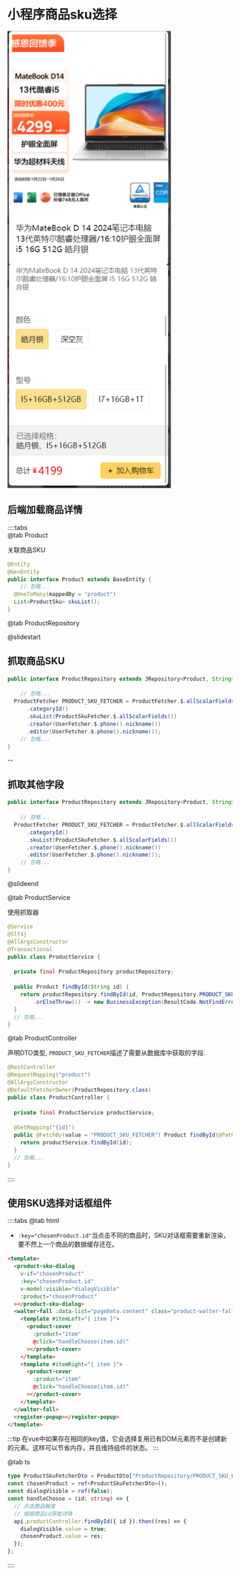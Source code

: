 
# 小程序商品sku选择

![小程序商品sku选择对话框](./product-sku-dialog.png)

## 后端加载商品详情

::::tabs  
@tab Product

关联商品SKU

```java {5-6}
@Entity
@GenEntity
public interface Product extends BaseEntity {
    // 忽略...
  @OneToMany(mappedBy = "product")
  List<ProductSku> skuList();
}
```

@tab ProductRepository

@slidestart  

## 抓取商品SKU

```java [6]
public interface ProductRepository extends JRepository<Product, String> {

    // 忽略...
  ProductFetcher PRODUCT_SKU_FETCHER = ProductFetcher.$.allScalarFields()
      .categoryId()
      .skuList(ProductSkuFetcher.$.allScalarFields())
      .creator(UserFetcher.$.phone().nickname())
      .editor(UserFetcher.$.phone().nickname());
    // 忽略...
}
```

--

## 抓取其他字段

```java [4-8]
public interface ProductRepository extends JRepository<Product, String> {

    // 忽略...
  ProductFetcher PRODUCT_SKU_FETCHER = ProductFetcher.$.allScalarFields()
      .categoryId()
      .skuList(ProductSkuFetcher.$.allScalarFields())
      .creator(UserFetcher.$.phone().nickname())
      .editor(UserFetcher.$.phone().nickname());
    // 忽略...
}
```

@slideend

@tab ProductService

使用抓取器

```java {10}
@Service
@Slf4j
@AllArgsConstructor
@Transactional
public class ProductService {

  private final ProductRepository productRepository;

  public Product findById(String id) {
    return productRepository.findById(id, ProductRepository.PRODUCT_SKU_FETCHER)
        .orElseThrow(() -> new BusinessException(ResultCode.NotFindError, "数据不存在"));
  }
  // 忽略...
}
```

@tab ProductController

声明DTO类型, `PRODUCT_SKU_FETCHER`描述了需要从数据库中获取的字段.

```java {10}
@RestController
@RequestMapping("product")
@AllArgsConstructor
@DefaultFetcherOwner(ProductRepository.class)
public class ProductController {

  private final ProductService productService;

  @GetMapping("{id}")
  public @FetchBy(value = "PRODUCT_SKU_FETCHER") Product findById(@PathVariable String id) {
    return productService.findById(id);
  }
  // 忽略...
}
```

::::

## 使用SKU选择对话框组件

::::tabs
@tab html

- `:key="chosenProduct.id"`当点击不同的商品时，SKU对话框需要重新渲染，要不然上一个商品的数据缓存还在。

```html {2-7,12,18}
<template>
  <product-sku-dialog
    v-if="chosenProduct"
    :key="chosenProduct.id"
    v-model:visible="dialogVisible"
    :product="chosenProduct"
  ></product-sku-dialog>
  <walter-fall :data-list="pageData.content" class="product-walter-fall">
    <template #itemLeft="{ item }">
      <product-cover
        :product="item"
        @click="handleChoose(item.id)"
      ></product-cover>
    </template>
    <template #itemRight="{ item }">
      <product-cover
        :product="item"
        @click="handleChoose(item.id)"
      ></product-cover>
    </template>
  </walter-fall>
  <register-popup></register-popup>
</template>
```

:::tip
在vue中如果存在相同的key值，它会选择复用已有DOM元素而不是创建新的元素。这样可以节省内存，并且维持组件的状态。
:::

@tab ts

```ts
type ProductSkuFetcherDto = ProductDto["ProductRepository/PRODUCT_SKU_FETCHER"];
const chosenProduct = ref<ProductSkuFetcherDto>();
const dialogVisible = ref(false);
const handleChoose = (id: string) => {
  // 点击商品触发
  // 根据商品id获取详情
  api.productController.findById({ id }).then((res) => {
    dialogVisible.value = true;
    chosenProduct.value = res;
  });
};
```

::::
